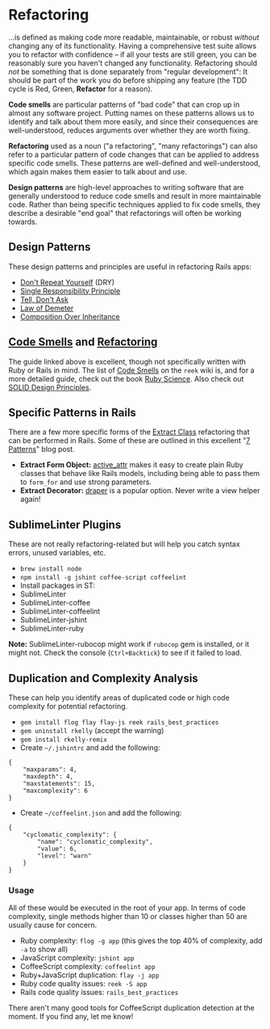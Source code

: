 # Refactoring

...is defined as making code more readable, maintainable, or robust *without* changing any of its functionality. Having a comprehensive test suite allows you to refactor with confidence &ndash; if all your tests are still green, you can be reasonably sure you haven't changed any functionality. Refactoring should *not* be something that is done separately from "regular development": It should be part of the work you do before shipping any feature (the TDD cycle is Red, Green, **Refactor** for a reason).

**Code smells** are particular patterns of "bad code" that can crop up in almost any software project. Putting names on these patterns allows us to identify and talk about them more easily, and since their consequences are well-understood, reduces arguments over whether they are worth fixing.

**Refactoring** used as a noun ("a refactoring", "many refactorings") can also refer to a particular pattern of code changes that can be applied to address specific code smells. These patterns are well-defined and well-understood, which again makes them easier to talk about and use.

**Design patterns** are high-level approaches to writing software that are generally understood to reduce code smells and result in more maintainable code. Rather than being specific techniques applied to fix code smells, they describe a desirable "end goal" that refactorings will often be working towards.

## Design Patterns

These design patterns and principles are useful in refactoring Rails apps:

* [Don't Repeat Yourself](http://en.wikipedia.org/wiki/Don%27t_repeat_yourself) (DRY)
* [Single Responsibility Principle](http://en.wikipedia.org/wiki/Single_responsibility_principle)
* [Tell, Don't Ask](http://robots.thoughtbot.com/tell-dont-ask)
* [Law of Demeter](http://ablogaboutcode.com/2012/02/27/understanding-the-law-of-demeter/)
* [Composition Over Inheritance](http://www.naildrivin5.com/blog/2012/12/19/re-use-in-oo-inheritance.html)

## [Code Smells](http://sourcemaking.com/refactoring/bad-smells-in-code) and [Refactoring](http://sourcemaking.com/refactoring)

The guide linked above is excellent, though not specifically written with Ruby or Rails in mind. The list of [Code Smells](https://github.com/troessner/reek/wiki/Code-Smells) on the `reek` wiki is, and for a more detailed guide, check out the book [Ruby Science](https://learn.thoughtbot.com/products/13-ruby-science). Also check out [SOLID Design Principles](http://blog.rubybestpractices.com/posts/gregory/055-issue-23-solid-design.html).

## Specific Patterns in Rails

There are a few more specific forms of the [Extract Class](http://sourcemaking.com/refactoring/extract-class) refactoring that can be performed in Rails. Some of these are outlined in this excellent "[7 Patterns](http://blog.codeclimate.com/blog/2012/10/17/7-ways-to-decompose-fat-activerecord-models/)" blog post.

* **Extract Form Object:** [active_attr](https://github.com/cgriego/active_attr) makes it easy to create plain Ruby classes that behave like Rails models, including being able to pass them to `form_for` and use strong parameters.
* **Extract Decorator:** [draper](https://github.com/drapergem/draper) is a popular option. Never write a view helper again!

## SublimeLinter Plugins

These are not really refactoring-related but will help you catch syntax errors, unused variables, etc.

* `brew install node`
* `npm install -g jshint coffee-script coffeelint`
* Install packages in ST:
 * SublimeLinter
 * SublimeLinter-coffee
 * SublimeLinter-coffeelint
 * SublimeLinter-jshint
 * SublimeLinter-ruby

**Note:** SublimeLinter-rubocop might work if `rubocop` gem is installed, or it might not. Check the console (`Ctrl+Backtick`) to see if it failed to load.

## Duplication and Complexity Analysis

These can help you identify areas of duplicated code or high code complexity for potential refactoring.

* `gem install flog flay flay-js reek rails_best_practices`
* `gem uninstall rkelly` (accept the warning)
* `gem install rkelly-remix`
* Create `~/.jshintrc` and add the following:
```
{
    "maxparams": 4,
    "maxdepth": 4,
    "maxstatements": 15,
    "maxcomplexity": 6
}
```
* Create `~/coffeelint.json` and add the following:
```
{
    "cyclomatic_complexity": {
        "name": "cyclomatic_complexity",
        "value": 6,
        "level": "warn"
    }
}
```

### Usage

All of these would be executed in the root of your app. In terms of code complexity, single methods higher than 10 or classes higher than 50 are usually cause for concern.

* Ruby complexity: `flog -g app` (this gives the top 40% of complexity, add `-a` to show all)
* JavaScript complexity: `jshint app`
* CoffeeScript complexity: `coffeelint app`
* Ruby+JavaScript duplication: `flay -j app`
* Ruby code quality issues: `reek -S app`
* Rails code quality issues: `rails_best_practices`

There aren't many good tools for CoffeeScript duplication detection at the moment. If you find any, let me know!
